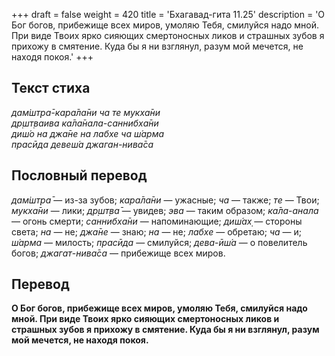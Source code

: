 +++
draft = false
weight = 420
title = 'Бхагавад-гита 11.25'
description = 'О Бог богов, прибежище всех миров, умоляю Тебя, смилуйся надо мной. При виде Твоих ярко сияющих смертоносных ликов и страшных зубов я прихожу в смятение. Куда бы я ни взглянул, разум мой мечется, не находя покоя.'
+++

## Текст стиха

_дам̇шт̣ра̄-кара̄ла̄ни ча те мукха̄ни  
др̣шт̣ваива ка̄ла̄нала-саннибха̄ни  
диш́о на джа̄не на лабхе ча ш́арма  
прасӣда девеш́а джаган-нива̄са_

## Пословный перевод

_дам̇шт̣ра̄_ — из-за зубов; _кара̄ла̄ни_ — ужасные; _ча_ — также; _те_ — Твои; _мукха̄ни_ — лики; _др̣шт̣ва̄_ — увидев; _эва_ — таким образом; _ка̄ла_\-_анала_ — огонь смерти; _саннибха̄ни_ — напоминающие; _диш́ах̣_ — стороны света; _на_ — не; _джа̄не_ — знаю; _на_ — не; _лабхе_ — обретаю; _ча_ — и; _ш́арма_ — милость; _прасӣда_ — смилуйся; _дева_\-_ӣш́а_ — о повелитель богов; _джагат_\-_нива̄са_ — прибежище всех миров.

## Перевод

**О Бог богов, прибежище всех миров, умоляю Тебя, смилуйся надо мной. При виде Твоих ярко сияющих смертоносных ликов и страшных зубов я прихожу в смятение. Куда бы я ни взглянул, разум мой мечется, не находя покоя.**
